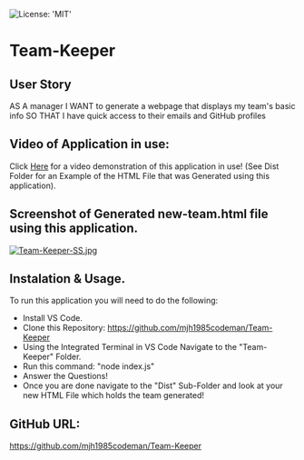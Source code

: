 ![License: 'MIT'](https://img.shields.io/badge/license-MIT-green)

# Team-Keeper

## User Story
AS A manager
I WANT to generate a webpage that displays my team's basic info
SO THAT I have quick access to their emails and GitHub profiles

## Video of Application in use: 
Click [Here]() for a video demonstration of this application in use!
(See Dist Folder for an Example of the HTML File that was Generated using this application). 

## Screenshot of Generated new-team.html file using this application. 
[![Team-Keeper-SS.jpg](https://i.postimg.cc/RqxF7gGV/Team-Keeper-SS.jpg)](https://postimg.cc/8fwNDBqq)

## Instalation & Usage.

To run this application you will need to do the following:

* Install VS Code. 
* Clone this Repository: https://github.com/mjh1985codeman/Team-Keeper
* Using the Integrated Terminal in VS Code Navigate to the "Team-Keeper" Folder.
* Run this command: "node index.js"
* Answer the Questions!
* Once you are done navigate to the "Dist" Sub-Folder and look at your new HTML File which holds the team generated! 

## GitHub URL: 
https://github.com/mjh1985codeman/Team-Keeper